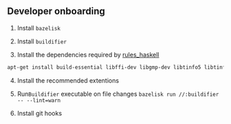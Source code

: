 ## Developer onboarding

1. Install `bazelisk`

2. Install `buildifier`

3. Install the dependencies required by [rules_haskell](https://rules-haskell.readthedocs.io/en/latest/haskell.html)

```bash
apt-get install build-essential libffi-dev libgmp-dev libtinfo5 libtinfo-dev python python3 openjdk-11-jdk
```

4. Install the recommended extentions

5. Run`Buildifier` executable on file changes `bazelisk run //:buildifier -- --lint=warn`

6. Install git hooks

